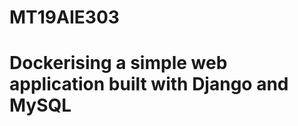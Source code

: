 # MT19AIE303
<h1 align:"center">Dockerising a simple web application built with Django and MySQL</h1>
